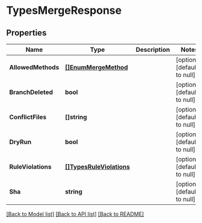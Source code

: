 # TypesMergeResponse

## Properties
Name | Type | Description | Notes
------------ | ------------- | ------------- | -------------
**AllowedMethods** | [**[]EnumMergeMethod**](EnumMergeMethod.md) |  | [optional] [default to null]
**BranchDeleted** | **bool** |  | [optional] [default to null]
**ConflictFiles** | **[]string** |  | [optional] [default to null]
**DryRun** | **bool** |  | [optional] [default to null]
**RuleViolations** | [**[]TypesRuleViolations**](TypesRuleViolations.md) |  | [optional] [default to null]
**Sha** | **string** |  | [optional] [default to null]

[[Back to Model list]](../README.md#documentation-for-models) [[Back to API list]](../README.md#documentation-for-api-endpoints) [[Back to README]](../README.md)

